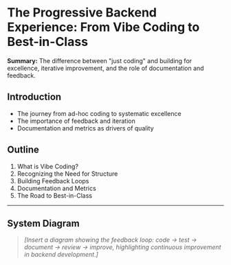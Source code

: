 # The Progressive Backend Experience: From Vibe Coding to Best-in-Class

**Summary:** The difference between "just coding" and building for excellence, iterative
improvement, and the role of documentation and feedback.

## Introduction

- The journey from ad-hoc coding to systematic excellence
- The importance of feedback and iteration
- Documentation and metrics as drivers of quality

## Outline

1. What is Vibe Coding?
2. Recognizing the Need for Structure
3. Building Feedback Loops
4. Documentation and Metrics
5. The Road to Best-in-Class

---

## System Diagram

> _[Insert a diagram showing the feedback loop: code → test → document → review → improve,
> highlighting continuous improvement in backend development.]_
